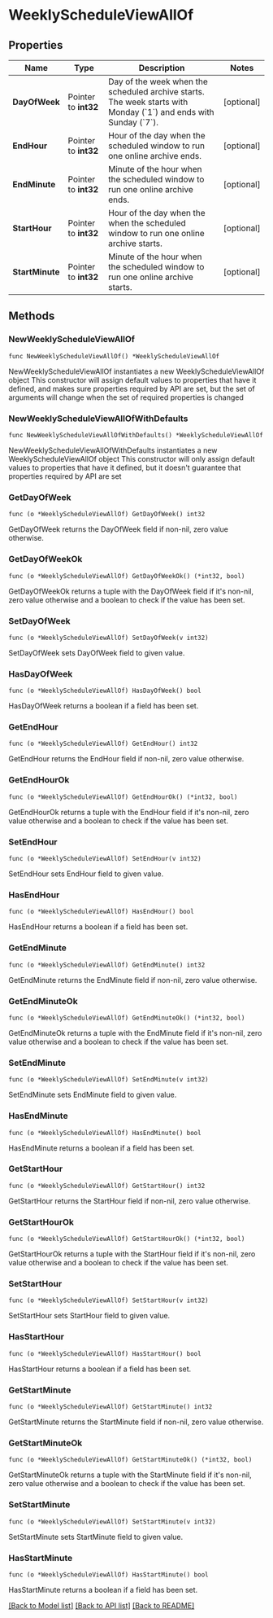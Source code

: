 # WeeklyScheduleViewAllOf

## Properties

Name | Type | Description | Notes
------------ | ------------- | ------------- | -------------
**DayOfWeek** | Pointer to **int32** | Day of the week when the scheduled archive starts. The week starts with Monday (&#x60;1&#x60;) and ends with Sunday (&#x60;7&#x60;). | [optional] 
**EndHour** | Pointer to **int32** | Hour of the day when the scheduled window to run one online archive ends. | [optional] 
**EndMinute** | Pointer to **int32** | Minute of the hour when the scheduled window to run one online archive ends. | [optional] 
**StartHour** | Pointer to **int32** | Hour of the day when the when the scheduled window to run one online archive starts. | [optional] 
**StartMinute** | Pointer to **int32** | Minute of the hour when the scheduled window to run one online archive starts. | [optional] 

## Methods

### NewWeeklyScheduleViewAllOf

`func NewWeeklyScheduleViewAllOf() *WeeklyScheduleViewAllOf`

NewWeeklyScheduleViewAllOf instantiates a new WeeklyScheduleViewAllOf object
This constructor will assign default values to properties that have it defined,
and makes sure properties required by API are set, but the set of arguments
will change when the set of required properties is changed

### NewWeeklyScheduleViewAllOfWithDefaults

`func NewWeeklyScheduleViewAllOfWithDefaults() *WeeklyScheduleViewAllOf`

NewWeeklyScheduleViewAllOfWithDefaults instantiates a new WeeklyScheduleViewAllOf object
This constructor will only assign default values to properties that have it defined,
but it doesn't guarantee that properties required by API are set

### GetDayOfWeek

`func (o *WeeklyScheduleViewAllOf) GetDayOfWeek() int32`

GetDayOfWeek returns the DayOfWeek field if non-nil, zero value otherwise.

### GetDayOfWeekOk

`func (o *WeeklyScheduleViewAllOf) GetDayOfWeekOk() (*int32, bool)`

GetDayOfWeekOk returns a tuple with the DayOfWeek field if it's non-nil, zero value otherwise
and a boolean to check if the value has been set.

### SetDayOfWeek

`func (o *WeeklyScheduleViewAllOf) SetDayOfWeek(v int32)`

SetDayOfWeek sets DayOfWeek field to given value.

### HasDayOfWeek

`func (o *WeeklyScheduleViewAllOf) HasDayOfWeek() bool`

HasDayOfWeek returns a boolean if a field has been set.

### GetEndHour

`func (o *WeeklyScheduleViewAllOf) GetEndHour() int32`

GetEndHour returns the EndHour field if non-nil, zero value otherwise.

### GetEndHourOk

`func (o *WeeklyScheduleViewAllOf) GetEndHourOk() (*int32, bool)`

GetEndHourOk returns a tuple with the EndHour field if it's non-nil, zero value otherwise
and a boolean to check if the value has been set.

### SetEndHour

`func (o *WeeklyScheduleViewAllOf) SetEndHour(v int32)`

SetEndHour sets EndHour field to given value.

### HasEndHour

`func (o *WeeklyScheduleViewAllOf) HasEndHour() bool`

HasEndHour returns a boolean if a field has been set.

### GetEndMinute

`func (o *WeeklyScheduleViewAllOf) GetEndMinute() int32`

GetEndMinute returns the EndMinute field if non-nil, zero value otherwise.

### GetEndMinuteOk

`func (o *WeeklyScheduleViewAllOf) GetEndMinuteOk() (*int32, bool)`

GetEndMinuteOk returns a tuple with the EndMinute field if it's non-nil, zero value otherwise
and a boolean to check if the value has been set.

### SetEndMinute

`func (o *WeeklyScheduleViewAllOf) SetEndMinute(v int32)`

SetEndMinute sets EndMinute field to given value.

### HasEndMinute

`func (o *WeeklyScheduleViewAllOf) HasEndMinute() bool`

HasEndMinute returns a boolean if a field has been set.

### GetStartHour

`func (o *WeeklyScheduleViewAllOf) GetStartHour() int32`

GetStartHour returns the StartHour field if non-nil, zero value otherwise.

### GetStartHourOk

`func (o *WeeklyScheduleViewAllOf) GetStartHourOk() (*int32, bool)`

GetStartHourOk returns a tuple with the StartHour field if it's non-nil, zero value otherwise
and a boolean to check if the value has been set.

### SetStartHour

`func (o *WeeklyScheduleViewAllOf) SetStartHour(v int32)`

SetStartHour sets StartHour field to given value.

### HasStartHour

`func (o *WeeklyScheduleViewAllOf) HasStartHour() bool`

HasStartHour returns a boolean if a field has been set.

### GetStartMinute

`func (o *WeeklyScheduleViewAllOf) GetStartMinute() int32`

GetStartMinute returns the StartMinute field if non-nil, zero value otherwise.

### GetStartMinuteOk

`func (o *WeeklyScheduleViewAllOf) GetStartMinuteOk() (*int32, bool)`

GetStartMinuteOk returns a tuple with the StartMinute field if it's non-nil, zero value otherwise
and a boolean to check if the value has been set.

### SetStartMinute

`func (o *WeeklyScheduleViewAllOf) SetStartMinute(v int32)`

SetStartMinute sets StartMinute field to given value.

### HasStartMinute

`func (o *WeeklyScheduleViewAllOf) HasStartMinute() bool`

HasStartMinute returns a boolean if a field has been set.


[[Back to Model list]](../README.md#documentation-for-models) [[Back to API list]](../README.md#documentation-for-api-endpoints) [[Back to README]](../README.md)


